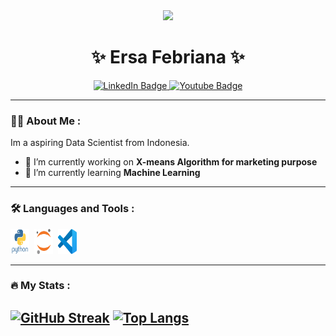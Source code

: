 <div id="header" align="center">
  <img src="https://media.giphy.com/media/M9gbBd9nbDrOTu1Mqx/giphy.gif" width="100"/>
</div>
<h1 align="center"> ✨ Ersa Febriana ✨ </h1> 


<div id="badges" align="center">
  <a href="https://www.linkedin.com/in/ersa-rahma-febriana/">
    <img src="https://img.shields.io/badge/LinkedIn-blue?style=for-the-badge&logo=linkedin&logoColor=white" alt="LinkedIn Badge"/>
  </a>
  <a href="currently-none">
    <img src="https://img.shields.io/badge/YouTube-red?style=for-the-badge&logo=youtube&logoColor=white" alt="Youtube Badge"/>
  </a>
</div>

---

### :woman_technologist: About Me :

Im a aspiring Data Scientist from Indonesia. 
- 🔭 I’m currently working on **X-means Algorithm for marketing purpose**
- 🌱 I’m currently learning **Machine Learning**
---

### :hammer_and_wrench: Languages and Tools : 
<div>
    <img     src="https://github.com/devicons/devicon/blob/master/icons/python/python-original-wordmark.svg?short_path=880e730" title="Java" alt="Java" width="30" height="40"/>&nbsp;
   <img src="https://github.com/devicons/devicon/blob/6910f0503efdd315c8f9b858234310c06e04d9c0/icons/jupyter/jupyter-original.svg" title="Java" alt="Java" width="30" height="40"/>&nbsp;
  <img src="https://github.com/devicons/devicon/blob/6910f0503efdd315c8f9b858234310c06e04d9c0/icons/vscode/vscode-original.svg?plain=1" title="Java" alt="Java" width="30" height="40"/>&nbsp;
</div>

---

### :fire: My Stats :
[![GitHub Streak](http://github-readme-streak-stats.herokuapp.com?user=ErsaFebriana&theme=dark&background=000000)](https://git.io/streak-stats)
[![Top Langs](https://github-readme-stats.vercel.app/api/top-langs/?username=ErsaFebriana&layout=compact&theme=vision-friendly-dark)](https://github.com/anuraghazra/github-readme-stats)
---

